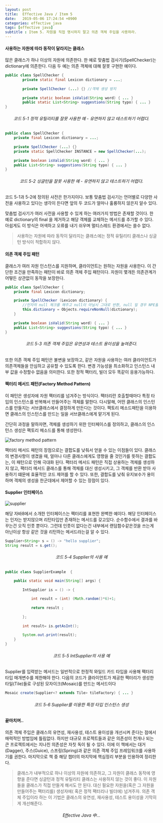 ```yaml
---
layout: post
title:  Effective Java / Item 5
date:   2019-05-06 17:24:54 +0900
categories: effective java
tags: [effective java]
subtitle : Item 5. 자원을 직접 명시하지 말고 의존 객체 주입을 사용하라.
---
```


#### 사용하는 자원에 따라 동작이 달라지는 클래스
많은 클래스가 하나 이상의 자원에 의존한다. 한 예로 맞춤법 검사기(SpellChecker)는 dictionary에 의존한다. 다음 두 예는 의존 객체에 대해 잘못 구현한 예이다. 

```java
public class SpellChecker {
        private static final Lexicon dictionary = ...;
    
        private SpellChecker (...) {} //객체 생성 방지
     
        private static boolean isValid(String word) { ... }
        public static List<String> suggestions(String typo) { ... }
}


```

###### <center> 코드 5-1 정적 유틸리티를 잘못 사용한 예 - 유연하지 않고 테스트하기 어렵다. </center>

```java
public class SpellChecker {
    private final Lexicon dictionary = ...;
        
    private SpellChecker (...) {}
    private static SpellChecker INSTANCE = new SpellChecker(...);
        
    private boolean isValid(String word) { ... }
    public List<String> suggestions(String typo) { ... }
}

```
###### <center> 코드 5-2 싱글턴을 잘못 사용한 예 - 유연하지 않고 테스트하기 어렵다. </center>

코드 5-1과 5-2에 정의된 사전은 한가지이다. 보통 맞춤법 검사기는 언어별로 다양한 사전을 사용하고 있다는 생각이 든다면 앞의 두 코드가 얼마나 훌륭하지 않은지 알수 있다. 

맞춤법 검사기가 여러 사전을 사용할 수 있게 하는 여러가지 방법은 존재할 것이다. 한 예로 dictionary의 final 을 제거하고 해당 객체를 교체하는 메서드를 추가할 수 있다. 아쉽게도 이 방식은 어색하고 오류를 내기 쉬우며 멀티스레드 환경에서는 쓸수 없다. 

>사용하는 자원에 따라 동작이 달라지는 클래스에는 정적 유틸리티 클래스나 싱글턴 방식이 적합하지 않다.

#### 의존 객체 주입 패턴

클래스가 여러 자원 인스턴스를 지원하며, 클라이언트는 원하는 자원을 사용한다. 이 간단한 조건을 만족하는 패턴이 바로 의존 객체 주입 패턴이다. 자원이 몇개든 의존관계가 어떻든 상관없이 동작을 보장한다. 

```java
public class SpellChecker {
    private final Lexicon dictionary;

    private SpellChecker (Lexicon dictionary) {
        //인자의 null 체크를 해주고 null이 아닐시 그대로 반환, null 일 경우 NPE를 발생
        this.dictionary = Objects.requireNonNull(dictionary);
    }
     
    private boolean isValid(String word) { ... }
    public List<String> suggestions(String typo) { ... }
}
```
###### <center> 코드 5-3 의존 객체 주입은 유연성과 테스트 용이성을 높여준다. </center>

또한 의존 객체 주입 패턴은 불변을 보장하고, 같은 자원을 사용하는 여러 클라이언트가 의존객체들을 안심하고 공유할 수 있도록 한다. 변경 가능성을 최소화하고 인스턴스 내부 값을 수정할수 없음을 의미한다. 또한 정적 팩터리, 빌더 모두 똑같이 응용가능하다. 

#### 팩터리 메서드 패턴(Factory Method Pattern)

이 패턴은 생성자에 자원 팩터리를 넘겨주는 방식이다. 팩터리란 호출할때마다 특정 타입의 인스턴스를 반복해서 만들어주는 객체를 말한다. 다시말해, 어떤 클래스의 인스턴스를 만들지는 서브클래스에서 결정하게 만든다는 것이다. 팩토리 메소드패턴을 이용하면 클래스의 인스턴스를 만드는 일을 서브클래스에게 맡기게 된다.

간단히 과정을 말하자면, 객체를 생성하기 위한 인터페이스를 정의하고, 클래스의 인스턴스 생성은 팩토리 메소드를 통해 생성한다.

![factory method pattern](3.png) 

팩터리 메서드 패턴의 장점으로는 결합도를 낮춰서 얻을 수 있는 이점들이 있다. 클래스의 변경사항이 생겼을 때, 얼마나 다른 클래스에게도 영향을 줄 것인가를 뜻하는 결합도는, 이 패턴으로 인해 극대화 된다. 팩터리 메서드 패턴은 직접 상용하는 객체를 생성하지 않고, 팩터리 메서드 클래스를 통해 객체를 대신 생성시키고, 그 객체를 반환 받아 사용하기 떄문에 효율적인 코드 제어를 할 수 있다. 또한, 결합도를 낮춰 유지보수가 용이하며 객체의 생성을 한군데에서 제어할 수 있는 장점이 있다.

#### Supplier<T> 인터페이스

![supplier](4.png) 

해당 자바8에서 소개한 인터페이스는 팩터리를 표현한 완벽한 예이다. 해당 인터페이스는 인자는 받지않으며 리턴타입만 존재하는 메서드를 갖고있다. 순수함수에서 결과를 바꾸는건 오직 인풋 뿐이다. 그런데 인풋이 없다는건 내부에서 랜덤함수같은것을 쓰는게 아닌이상 항상 같은 것을 리턴하는 메서드라는걸 알 수 있다.

```java
Supplier<String> s = () -> "hello supplier";
String result = s.get();
```
###### <center> 코드 5-4 Supplier의 사용 예 </center>

```java
public class SupplierExample  {

    public static void main(String[] args) {
     
        IntSupplier is = () -> {
     
            int result = (int) (Math.random()*6)+1;
     
            return result ;
     
        };
     
        int result= is.getAsInt();
     
        System.out.print(result);
    }
}
```
###### <center> 코드 5-5 IntSupplier의 사용 예 </center>

Supplier<T>를 입력받는 메서드는 일반적으로 한정적 와일드 카드 타입을 사용해 팩터리 타입 매개변수를 제한해야 한다. 다음의 코드가 클라이언트가 제공한 팩터리가 생성한 타일(Tile)들로 구성된 모자이크(Mosaic)를 만드는 메서드이다

```java
Mosaic create(Supplier<? extends Tile> tileFactory) { ... }
```
###### <center> 코드 5-6 Supplier를 이용한 특정 타입 인스턴스 생성 </center>



#### 끝마치며..

의존 객체 주입은 클래스의 유연성, 재사용성, 테스트 용이성을 개선시켜 준다는 점에서 매력적인 방법임에 틀림없다. 하지만 대규모 프로젝트들과 같은 의존성이 천개나 되는 큰 프로젝트에서는 지나친 의존성은 자칫 독이 될 수 있다. 이에 이 책에서는 대거(Dagger), 주스(Guice), 스프링(Spring)과 같은 의존 객체 주입 프레임워크를 사용하기를 권한다. 마지막으로 책 중 해당 챕터의 마지막에 핵심정리 부분을 인용하여 정리한다. 

>클래스가 내부적으로 하나 이상의 자원에 의존하고, 그 자원이 클래스 동작에 영향을 준다면 싱글턴과 정적 유틸리티 클래스는 사용하지 않는 것이 좋다. 
이 자원들을 클래스가 직접 만들게 해서도 안 된다. 
대신 필요한 자원을(혹은 그 자원을 만들어주는 팩터리를) 생성자에( 혹은 정적 팩터리나 빌더에) 넘겨주자. 의존 객체 주입이라 하는 이 기법은 클래스의 유연성, 재사용성, 테스트 용이성을 기막히게 개선해준다. 
###### <center> Effective Java 中... </center>



